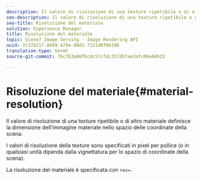```yaml
---
description: Il valore di risoluzione di una texture ripetibile o di altro materiale definisce la dimensione dell’immagine materiale nello spazio delle coordinate della scena.
seo-description: Il valore di risoluzione di una texture ripetibile o di altro materiale definisce la dimensione dell’immagine materiale nello spazio delle coordinate della scena.
seo-title: Risoluzione del materiale
solution: Experience Manager
title: Risoluzione del materiale
topic: Scene7 Image Serving - Image Rendering API
uuid: 2c37d217-8d49-478e-88d1-7121d0f0419b
translation-type: tm+mt
source-git-commit: 7bc7b3a86fbcdc57cfdc31745fae3afc06e44b15

---
```



# Risoluzione del materiale{#material-resolution}

Il valore di risoluzione di una texture ripetibile o di altro materiale definisce la dimensione dell’immagine materiale nello spazio delle coordinate della scena.

I valori di risoluzione della texture sono specificati in pixel per pollice (o in qualsiasi unità dipenda dalla vignettatura per lo spazio di coordinate della scena).

La risoluzione del materiale è specificata con `res=`.
